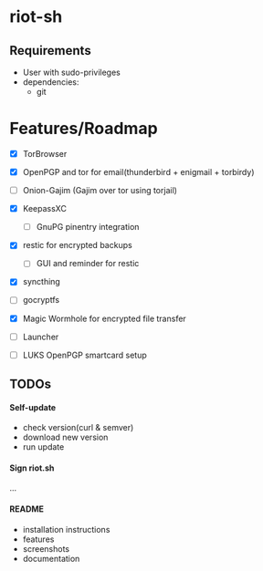 # riot-sh

## Requirements

  * User with sudo-privileges
  * dependencies:
    * git

# Features/Roadmap

  - [x] TorBrowser
  - [x] OpenPGP and tor for email(thunderbird + enigmail + torbirdy)
  - [ ] Onion-Gajim (Gajim over tor using torjail)
  - [x] KeepassXC
    - [ ] GnuPG pinentry integration
  - [x] restic for encrypted backups
    - [ ] GUI and reminder for restic
  - [x] syncthing
  - [ ] gocryptfs
  - [x] Magic Wormhole for encrypted file transfer
  - [ ] Launcher
  - [ ] LUKS OpenPGP smartcard setup


## TODOs

#### Self-update

  * check version(curl & semver)
  * download new version
  * run update

#### Sign riot.sh

...


#### README

  * installation instructions
  * features
  * screenshots
  * documentation

